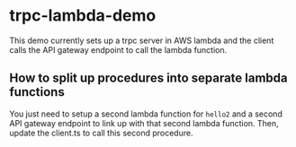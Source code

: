 # trpc-lambda-demo

This demo currently sets up a trpc server in AWS lambda and the client calls the API gateway endpoint to call the lambda function.

## How to split up procedures into separate lambda functions

You just need to setup a second lambda function for `hello2` and a second API gateway endpoint to link up with that second lambda function. Then, update the client.ts to call this second procedure.
